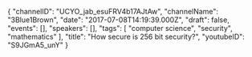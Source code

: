 {
    "channelID": "UCYO_jab_esuFRV4b17AJtAw",
    "channelName": "3Blue1Brown",
    "date": "2017-07-08T14:19:39.000Z",
    "draft": false,
    "events": [],
    "speakers": [],
    "tags": [
        "computer science",
        "security",
        "mathematics"
    ],
    "title": "How secure is 256 bit security?",
    "youtubeID": "S9JGmA5_unY"
}
